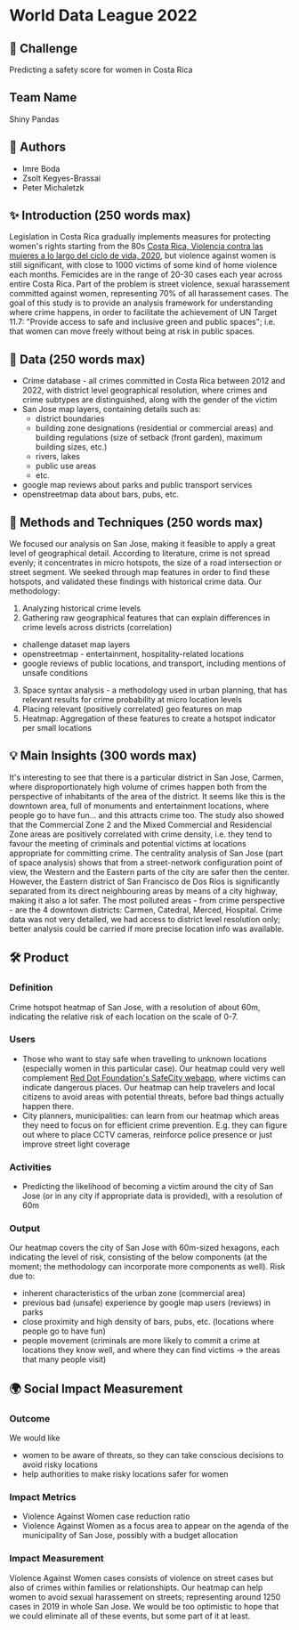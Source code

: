 # World Data League 2022

## 🎯 Challenge
Predicting a safety score for women in Costa Rica

## Team Name
Shiny Pandas

## 👥 Authors
* Imre Boda
* Zsolt Kegyes-Brassai
* Peter Michaletzk

## ✨ Introduction (250 words max)
Legislation in Costa Rica gradually implements measures for protecting women's rights starting from the 80s [Costa Rica, Violencia contra las mujeres a lo largo del ciclo de vida, 2020](https://infosegura.org/en/2021/06/18/violence-against-women-costa-rica-2020/), but violence against women is still significant, with close to 1000 victims of some kind of home violence each months. Femicides are in the range of 20-30 cases each year across entire Costa Rica.
Part of the problem is street violence, sexual harassement committed against women, representing 70% of all harassement cases.
The goal of this study is to provide an analysis framework for understanding where crime happens, in order to facilitate the achievement of UN Target 11.7: "Provide access to safe and inclusive green and public spaces"; i.e. that women can move freely without being at risk in public spaces.

## 🔢 Data (250 words max)

* Crime database - all crimes committed in Costa Rica between 2012 and 2022, with district level geographical resolution, where crimes and crime subtypes are distinguished, along with the gender of the victim
* San Jose map layers, containing details such as:
  * district boundaries
  * building zone designations (residential or commercial areas) and building regulations (size of setback (front garden), maximum building sizes, etc.)
  * rivers, lakes
  * public use areas
  * etc.
* google map reviews about parks and public transport services
* openstreetmap data about bars, pubs, etc.

## 🧮 Methods and Techniques (250 words max)
We focused our analysis on San Jose, making it feasible to apply a great level of geographical detail.
According to literature, crime is not spread evenly; it concentrates in micro hotspots, the size of a road intersection or street segment. We seeked through map features in order to find these hotspots, and validated these findings with historical crime data.
Our methodology:

1. Analyzing historical crime levels
2. Gathering raw geographical features that can explain differences in crime levels across districts (correlation)
  * challenge dataset map layers
  * openstreetmap - entertainment, hospitality-related locations
  * google reviews of public locations, and transport, including mentions of unsafe conditions
3. Space syntax analysis - a methodology used in urban planning, that has relevant results for crime probability at micro location levels
4. Placing relevant (positively correlated) geo features on map
5. Heatmap: Aggregation of these features to create a hotspot indicator per small locations

## 💡 Main Insights (300 words max)

It's interesting to see that there is a particular district in San Jose, Carmen, where disproportionately high volume of crimes happen both from the perspective of inhabitants of the area of the district. It seems like this is the downtown area, full of monuments and entertainment locations, where people go to have fun... and this attracts crime too.
The study also showed that the Commercial Zone 2 and the Mixed Commercial and Residencial Zone areas are positively correlated with crime density, i.e. they tend to favour the meeting of criminals and potential victims at locations appropriate for committing crime.
The centrality analysis of San Jose (part of space analysis) shows that from a street-network configuration point of view, the Western and the Eastern parts of the city are safer then the center. However, the Eastern district of San Francisco de Dos Ríos is significantly separated from its direct neighbouring areas by means of a city highway, making it also a lot safer.
The most polluted areas - from crime perspective - are the 4 downtown districts: Carmen, Catedral, Merced, Hospital.
Crime data was not very detailed, we had access to district level resolution only; better analysis could be carried if more precise location info was available.

## 🛠️ Product
### Definition
Crime hotspot heatmap of San Jose, with a resolution of about 60m, indicating the relative risk of each location on the scale of 0-7.

### Users

* Those who want to stay safe when travelling to unknown locations (especially women in this particular case). Our heatmap could very well complement [Red Dot Foundation's SafeCity webapp](https://www.reddotfoundation.org), where victims can indicate dangerous places. Our heatmap can help travelers and local citizens to avoid areas with potential threats, before bad things actually happen there. 
* City planners, municipalities: can learn from our heatmap which areas they need to focus on for efficient crime prevention. E.g. they can figure out where to place CCTV cameras, reinforce police presence or just improve street light coverage

### Activities
* Predicting the likelihood of becoming a victim around the city of San Jose (or in any city if appropriate data is provided), with a resolution of 60m

### Output
Our heatmap covers the city of San Jose with 60m-sized hexagons, each indicating the level of risk, consisting of the below components (at the moment; the methodology can incorporate more components as well).
Risk due to:

* inherent characteristics of the urban zone (commercial area)
* previous bad (unsafe) experience by google map users (reviews) in parks
* close proximity and high density of bars, pubs, etc. (locations where people go to have fun)
* people movement (criminals are more likely to commit a crime at locations they know well, and where they can find victims -> the areas that many people visit)

## 🌍 Social Impact Measurement
### Outcome

We would like 

* women to be aware of threats, so they can take conscious decisions to avoid risky locations
* help authorities to make risky locations safer for women

### Impact Metrics

* Violence Against Women case reduction ratio
* Violence Against Women as a focus area to appear on the agenda of the municipality of San Jose, possibly with a budget allocation

### Impact Measurement

Violence Against Women cases consists of violence on street cases but also of crimes within families or relationshipts. Our heatmap can help women to avoid sexual harassement on streets; representing around 1250 cases in 2019 in whole San Jose. We would be too optimistic to hope that we could eliminate all of these events, but some part of it at least.